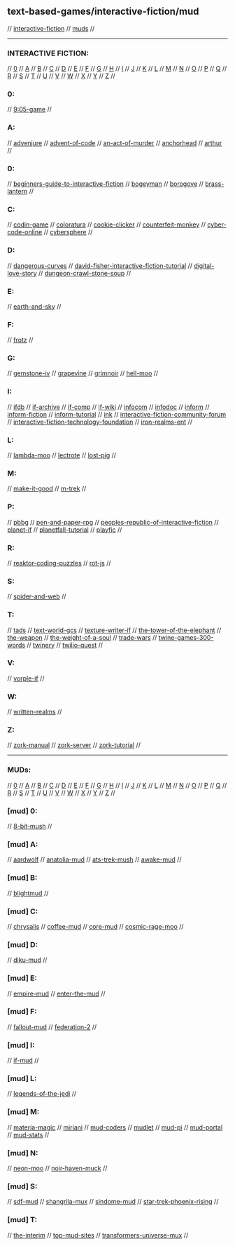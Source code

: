 ## text-based-games/interactive-fiction/mud

// [interactive-fiction](#interactive-ficiton) // [muds](#muds) //

---

### INTERACTIVE FICTION:

// [0](#0) // [A](#a) // [B](#b) // [C](#c) // [D](#d) // [E](#e) // [F](#f) // [G](#g)
// [H](#h) // [I](#i) // [J](#j) // [K](#k) // [L](#l) // [M](#m) // [N](#n) // [O](#o)
// [P](#p) // [Q](#q) // [R](#r) // [S](#s) // [T](#t) // [U](#u) // [V](#v) // [W](#w)
// [X](#x) // [Y](#y) // [Z](#z) //

### 0:
// [9:05-game](http://adamcadre.ac/if/905.html)
//

### A:
// [advenjure](https://github.com/facundoolano/advenjure)
// [advent-of-code](https://adventofcode.com)
// [an-act-of-murder](https://ifdb.org/viewgame?id=x43lndv5htzy38w0)
// [anchorhead](https://ifdb.org/viewgame?id=op0uw1gn1tjqmjt7)
// [arthur](https://ifdb.org/viewgame?id=zoohwv5nqye7up2t)
//

### 0:
// [beginners-guide-to-interactive-fiction](https://en.wikibooks.org/wiki/Beginner%27s_Guide_to_Interactive_Fiction_with_Inform_7/Getting_Started_with_Inform_7)
// [bogeyman](http://ifarchive.org/if-archive/games/competition2018/Bogeyman/bogeyman.html)
// [borogove](https://borogove.app/)
// [brass-lantern](http://brasslantern.org/)
//

### C:
// [codin-game](https://www.codingame.com/)
// [coloratura](https://ifdb.org/viewgame?id=g0fl99ovcrq2sqzk)
// [cookie-clicker](https://chilli-nutz.itch.io/cookie-clicker)
// [counterfeit-monkey](https://ifdb.org/viewgame?id=aearuuxv83plclpl)
// [cyber-code-online](https://cybercodeonline.com/)
// [cybersphere](https://www.cybersphere.net)
//

### D:
// [dangerous-curves](https://ifdb.org/viewgame?id=ov7wpv4l1fth1tro)
// [david-fisher-interactive-fiction-tutorial](http://web.archive.org/web/20100310060037/http://jacl.game-host.org:8080/dfisher/if.html)
// [digital-love-story](http://scoutshonour.com/digital/)
// [dungeon-crawl-stone-soup](https://crawl.develz.org/)
//

### E:
// [earth-and-sky](https://ifdb.org/viewgame?id=xtlhfet0vixthar5)
//

### F:
// [frotz](https://davidgriffith.gitlab.io/frotz/)
//

### G:
// [gemstone-iv](https://gswiki.play.net/Main_Page)
// [grapevine](https://grapevine.haus)
// [grimnoir](https://ifdb.org/viewgame?id=gm0bta4s5j0pzbt2)
// [hell-moo](http://hellmoo.org/)
//

### I:
// [ifdb](https://ifdb.tads.org)
// [if-archive](http://www.ifarchive.org/)
// [if-comp](https://ifcomp.org/)
// [if-wiki](https://en.wikipedia.org/wiki/Interactive_fiction)
// [infocom](http://www.infocom-if.org/games/games.html)
// [infodoc](http://infodoc.plover.net/index.html)
// [inform](http://inform7.com)
// [inform-fiction](http://inform-fiction.org/)
// [inform-tutorial](https://medium.com/coinmonks/how-to-create-your-own-text-adventure-12df36411b7f)
// [ink](https://www.inklestudios.com/ink/)
// [interactive-fiction-community-forum](https://intfiction.org/)
// [interactive-fiction-technology-foundation](https://iftechfoundation.org/)
// [iron-realms-ent](https://www.ironrealms.com)
//

### L:
// [lambda-moo](https://www.cc.gatech.edu/classes/cs8113e_99_winter/lambda.html)
// [lectrote](https://github.com/erkyrath/lectrote)
// [lost-pig](http://grunk.org/lostpig/)
//

### M:
// [make-it-good](https://ifdb.org/viewgame?id=jdrbw1htq4ah8q57)
// [m-trek](http://mtrek.com/)
//

### P:
// [pbbg](https://pbbg.com)
// [pen-and-paper-rpg](https://www.instructables.com/Pen-and-Paper-RPG/)
// [peoples-republic-of-interactive-fiction](http://pr-if.org/)
// [planet-if](https://planet-if.com/)
// [planetfall-tutorial](http://www.eristic.net/games/infocom/planetfall.html)
// [playfic](https://playfic.com)
//

### R:
// [reaktor-coding-puzzles](https://www.reaktor.com/coding-puzzles/)
// [rot-js](https://ondras.github.io/rot.js/hp/)
//

### S:
// [spider-and-web](https://ifdb.org/viewgame?id=2xyccw3pe0uovfad)
//

### T:
// [tads](http://tads.org/)
// [text-world-gcs](https://dosgames.com/game/text-world/)
// [texture-writer-if](https://texturewriter.com/)
// [the-tower-of-the-elephant](http://ccxvii.net/tower/)
// [the-weapon](https://ifdb.org/viewgame?id=tcebhl79rlxo3qrk)
// [the-weight-of-a-soul](https://ifdb.org/viewgame?id=xsc77fvvd4oz76oz)
// [trade-wars](http://www.tradewars.com/default.html)
// [twine-games-300-words](https://boingboing.net/2015/04/10/twine-games-300-words.html)
// [twinery](http://twinery.org)
// [twilio-quest](https://www.twilio.com/quest)
//

### V:
// [vorple-if](https://vorple-if.com/)
//

### W:
// [written-realms](https://writtenrealms.com/home)
//

### Z:
// [zork-manual](https://www.thezorklibrary.com/zork123.php)
// [zork-server](http://www.retroadventures.net/zork-telnet-server/)
// [zork-tutorial](https://www.gameboomers.com/wtcheats/pcZz/Zork1.htm)
//

---

### MUDs:

// [0](#mud-0) // [A](#mud-a) // [B](#mud-b) // [C](#mud-c) // [D](#mud-d) // [E](#mud-e) // [F](#mud-f) // [G](#mud-g)
// [H](#mud-h) // [I](#mud-i) // [J](#mud-j) // [K](#mud-k) // [L](#mud-l) // [M](#mud-m) // [N](#mud-n) // [O](#mud-o)
// [P](#mud-p) // [Q](#mud-q) // [R](#mud-r) // [S](#mud-s) // [T](#mud-t) // [U](#mud-u) // [V](#mud-v) // [W](#mud-w)
// [X](#mud-x) // [Y](#mud-y) // [Z](#mud-z) //

### [mud] 0:
// [8-bit-mush](http://ansiart.com)
//

### [mud] A:
// [aardwolf](http://www.aardwolf.com/)
// [anatolia-mud](https://github.com/jaromil/anatoliamud)
// [ats-trek-mush](https://wiki.trekmush.org/index.php/Main_Page)
// [awake-mud](https://awakemud.com/)
//

### [mud] B:
// [blightmud](https://github.com/Blightmud/Blightmud)
//

### [mud] C:
// [chrysalis](telnet://104.238.182.89:1313)
// [coffee-mud](https://github.com/bozimmerman/CoffeeMud)
// [core-mud](http://mudstats.com/World/DEFCONMUD)
// [cosmic-rage-moo](http://mudstats.com/World/CosmicRage)
//

### [mud] D:
// [diku-mud](https://dikumud.com/)
//

### [mud] E:
// [empire-mud](https://empiremud.net/)
// [enter-the-mud](https://itch.io/jam/enterthemud2)
//

### [mud] F:
// [fallout-mud](http://mudstats.com/World/Fallout)
// [federation-2](https://federation2.com/)
//

### [mud] I:
// [if-mud](telnet://ifmud.port4000.com:4000)
//

### [mud] L:
// [legends-of-the-jedi](http://mudstats.com/World/LegendsoftheJedi)
//

### [mud] M:
// [materia-magic](https://www.materiamagica.com)
// [miriani](https://www.toastsoft.net/)
// [mud-coders](https://mudcoders.com/)
// [mudlet](https://www.mudlet.org/)
// [mud-pi](https://github.com/Frimkron/mud-pi)
// [mud-portal](http://www.mudportal.com)
// [mud-stats](http://mudstats.com)
//

### [mud] N:
// [neon-moo](http://mudstats.com/World/NeonMOO)
// [noir-haven-muck](http://mudstats.com/World/NoirHavenMUCK)
//

### [mud] S:
// [sdf-mud](https://wm.sdf.org/mud/)
// [shangrila-mux](https://sites.google.com/view/shangrilamux/shangrila)
// [sindome-mud](https://www.sindome.org)
// [star-trek-phoenix-rising](http://mudstats.com/World/StarTrekPhoenixRising)
//

### [mud] T:
// [the-interim](http://theinterim.wikidot.com/)
// [top-mud-sites](http://www.topmudsites.com)
// [transformers-universe-mux](https://tfumux.fandom.com/wiki/Transformers_Universe_MUX_Wiki)
//
